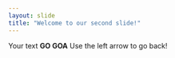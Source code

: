 ```yaml
---
layout: slide
title: "Welcome to our second slide!"
---
```

Your text **GO GOA**
Use the left arrow to go back!
